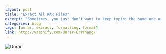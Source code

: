 ```yaml
---
layout: post
title: "Exract All RAR Files"
excerpt: "Sometimes, you just don't want to keep typing the same one or two-liners. Sometimes it's just easier to whip up a quick script."
categories: blog
tags: [unrar, extract, formatting, format]
link: http://vtechify.com/Unrar-Errthang/
---
```


![Unrar](http://vtechify.com/uploads/2015/08/unrar-256x256.png)
